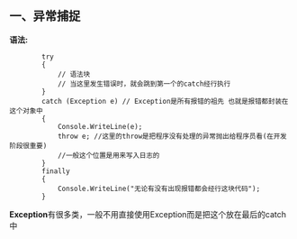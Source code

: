 ## 一、异常捕捉

**语法:**

```
        try
        {
            // 语法块
            // 当这里发生错误时，就会跳到第一个的catch经行执行
        }
        catch (Exception e) // Exception是所有报错的祖先 也就是报错都封装在这个对象中
        {
            Console.WriteLine(e);
            throw e; //这里的throw是把程序没有处理的异常抛出给程序员看(在开发阶段很重要)
            //一般这个位置是用来写入日志的
        }
        finally 
        {
            Console.WriteLine("无论有没有出现报错都会经行这块代码");
        }
```

**Exception**有很多类，一般不用直接使用Exception而是把这个放在最后的catch中

